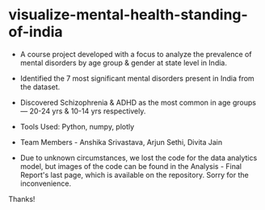 # visualize-mental-health-standing-of-india
- A course project developed with a focus to analyze the prevalence of mental disorders by age group &amp; gender at state level in India.
- Identified the 7 most significant mental disorders present in India from the dataset.
- Discovered Schizophrenia & ADHD as the most common in age groups — 20-24 yrs & 10-14 yrs respectively. 
- Tools Used: Python, numpy, plotly
- Team Members - Anshika Srivastava, Arjun Sethi, Divita Jain

- Due to unknown circumstances, we lost the code for the data analytics model, but images of the code can be found in the Analysis - Final Report's last page, which is available on the repository. Sorry for the inconvenience.

Thanks!
